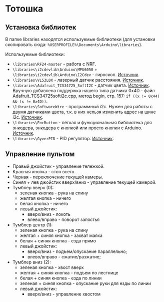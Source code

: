 # Тотошка

## Установка библиотек

В папке libraries находятся используемые библиотеки (для установки скопировать сюда: `%USERPROFILE%\Documents\Arduino\libraries`).

Используемые библиотеки:
* `\libraries\RF24-master` - работа с NRF.
* `\libraries\i2cdevlib\Arduino\MPU6050` + `\libraries\i2cdevlib\Arduino\I2Cdev` - гироскоп.
  [Источник](https://github.com/jrowberg/i2cdevlib).
* `\libraries\VL53L0X` - лазерный датчик расстояния.
  [Источник](https://github.com/pololu/vl53l0x-arduino).
* `\libraries\Adafruit_TCS34725_SoftI2C` - датчик цвета.
  [Источник](https://github.com/Fire7/Adafruit_TCS34725_SoftI2C).
  Вручную добавлена поддержка нашего типа датчика 0x4D - файл Adafruit_TCS34725softi2c.cpp, метод begin, стр. 157: `if ((x != 0x44) && (x != 0x4D))`.
* `\libraries\SoftwareWire` - программный i2c. Нужен для работы с двумя датчиками цвета, т.к. в них нельзя изменить адрес на шине i2c.
  [Источник](https://github.com/Fire7/SoftwareWire).
* `\libraries\EncButton` - лёгкая и функциональная библиотека для энкодера, энкодера с кнопкой или просто кнопки с Arduino.
  [Источник](https://github.com/GyverLibs/EncButton).
* `\libraries\GyverPID` - PID регулятор.
  [Источник](https://github.com/GyverLibs/GyverPID).


## Управление пультом

* Правый джойстик - управление тележкой.
* Красная кнопка - стоп всего.
* Черная - переключение текущей камеры.
* Синяя + лев джойстик вверх/вниз - управление текущей камерой.
* Тумблер вверх (0):
  * зеленая кнопка - рука на спину
  * желтая кнопка - ничего
  * белая кнопка - ничего
  * левый джойстик:
    * вверх/вниз - локоть
	* влево/вправо - поворот запястья
* Тумблер центр (1):
  * зеленая кнопка - рука на спину
  * желтая + синяя кнопка - захват маяка
  * белая + синяя кнопка - езда прямо
  * левый джойстик:
    * вверх/вниз - подъем/опускание параллельно;
	* влево/вправо - сжатие/разжатие;
* Тумблер вниз (2):
  * зеленая кнопка - хвост вверх
  * желтая + синяя кнопка - подъем по лестнице
  * белая + синяя кнопка - езда по линии
  * зеленая + синяя кнопка - опускание руки для езды по линии
  * левый джойстик:
    * вверх/вниз - управление хвостом
